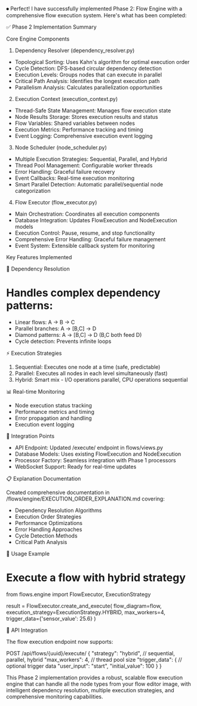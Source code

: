 ⏺ Perfect! I have successfully implemented Phase 2: Flow Engine with a comprehensive flow execution system.
  Here's what has been completed:

  ✅ Phase 2 Implementation Summary

  Core Engine Components

  1. Dependency Resolver (dependency_resolver.py)

  - Topological Sorting: Uses Kahn's algorithm for optimal execution order
  - Cycle Detection: DFS-based circular dependency detection
  - Execution Levels: Groups nodes that can execute in parallel
  - Critical Path Analysis: Identifies the longest execution path
  - Parallelism Analysis: Calculates parallelization opportunities

  2. Execution Context (execution_context.py)

  - Thread-Safe State Management: Manages flow execution state
  - Node Results Storage: Stores execution results and status
  - Flow Variables: Shared variables between nodes
  - Execution Metrics: Performance tracking and timing
  - Event Logging: Comprehensive execution event logging

  3. Node Scheduler (node_scheduler.py)

  - Multiple Execution Strategies: Sequential, Parallel, and Hybrid
  - Thread Pool Management: Configurable worker threads
  - Error Handling: Graceful failure recovery
  - Event Callbacks: Real-time execution monitoring
  - Smart Parallel Detection: Automatic parallel/sequential node categorization

  4. Flow Executor (flow_executor.py)

  - Main Orchestration: Coordinates all execution components
  - Database Integration: Updates FlowExecution and NodeExecution models
  - Execution Control: Pause, resume, and stop functionality
  - Comprehensive Error Handling: Graceful failure management
  - Event System: Extensible callback system for monitoring

  Key Features Implemented

  🔄 Dependency Resolution

  # Handles complex dependency patterns:
  - Linear flows: A → B → C
  - Parallel branches: A → [B,C] → D
  - Diamond patterns: A → [B,C] → D (B,C both feed D)
  - Cycle detection: Prevents infinite loops

  ⚡ Execution Strategies

  1. Sequential: Executes one node at a time (safe, predictable)
  2. Parallel: Executes all nodes in each level simultaneously (fast)
  3. Hybrid: Smart mix - I/O operations parallel, CPU operations sequential

  📊 Real-time Monitoring

  - Node execution status tracking
  - Performance metrics and timing
  - Error propagation and handling
  - Execution event logging

  🔧 Integration Points

  - API Endpoint: Updated /execute/ endpoint in flows/views.py
  - Database Models: Uses existing FlowExecution and NodeExecution
  - Processor Factory: Seamless integration with Phase 1 processors
  - WebSocket Support: Ready for real-time updates

  📋 Explanation Documentation

  Created comprehensive documentation in /flows/engine/EXECUTION_ORDER_EXPLANATION.md covering:

  - Dependency Resolution Algorithms
  - Execution Order Strategies
  - Performance Optimizations
  - Error Handling Approaches
  - Cycle Detection Methods
  - Critical Path Analysis

  🚀 Usage Example

  # Execute a flow with hybrid strategy
  from flows.engine import FlowExecutor, ExecutionStrategy

  result = FlowExecutor.create_and_execute(
      flow_diagram=flow,
      execution_strategy=ExecutionStrategy.HYBRID,
      max_workers=4,
      trigger_data={'sensor_value': 25.6}
  )

  📡 API Integration

  The flow execution endpoint now supports:

  POST /api/flows/{uuid}/execute/
  {
      "strategy": "hybrid",        // sequential, parallel, hybrid
      "max_workers": 4,           // thread pool size
      "trigger_data": {           // optional trigger data
          "user_input": "start",
          "initial_value": 100
      }
  }

  This Phase 2 implementation provides a robust, scalable flow execution engine that can handle all the node
  types from your flow editor image, with intelligent dependency resolution, multiple execution strategies,
  and comprehensive monitoring capabilities.
